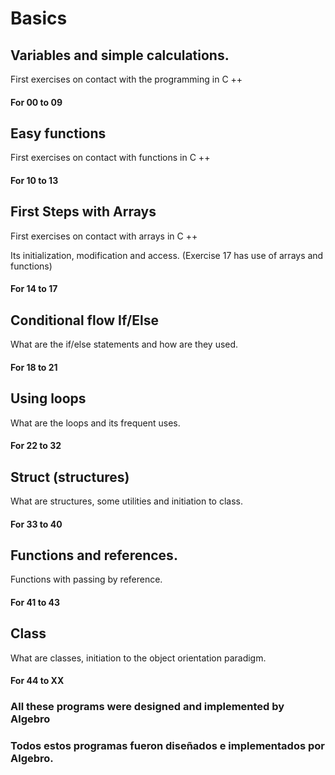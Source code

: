 # Basics

## Variables and simple calculations.

First exercises on contact with the programming in C ++

#### For 00 to 09

## Easy functions

First exercises on contact with functions in C ++

#### For 10 to 13

## First Steps with Arrays

First exercises on contact with arrays in C ++

Its initialization, modification and access.
(Exercise 17 has use of arrays and functions)

#### For 14 to 17

## Conditional flow  If/Else

What are the if/else statements and how are they used.

#### For 18 to 21

## Using loops

What are the loops and its frequent uses.

#### For 22 to 32

## Struct (structures)

What are structures, some utilities and initiation to class.

#### For 33 to 40

## Functions and references.

Functions with passing by reference.

#### For 41 to 43

## Class

What are classes, initiation to the object orientation paradigm.

#### For 44 to XX


### All these programs were designed and implemented by Algebro
### Todos estos programas fueron diseñados e implementados por Algebro.
